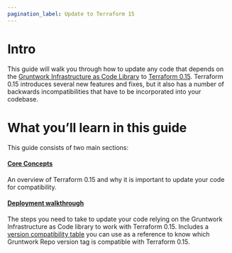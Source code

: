 ```yaml
---
pagination_label: Update to Terraform 15
---
```


# Intro

This guide will walk you through how to update any code that depends on the
[Gruntwork Infrastructure as Code
Library](https://gruntwork.io/infrastructure-as-code-library/) to [Terraform
0.15](https://www.terraform.io/upgrade-guides/0-15.html). Terraform 0.15
introduces several new features and fixes, but it also has a number of backwards
incompatibilities that have to be incorporated into your codebase.

# What you’ll learn in this guide

This guide consists of two main sections:

<div className="dlist">

#### [Core Concepts](core-concepts.md)

An overview of Terraform 0.15 and why it is important to update your code for compatibility.

#### [Deployment walkthrough](deployment-walkthrough/step-1-update-your-code-to-be-compatible-with-terraform-0-14.md)

The steps you need to take to update your code relying on the Gruntwork
Infrastructure as Code library to work with Terraform 0.15. Includes a [version
compatibility
table](deployment-walkthrough/step-3-update-references-to-the-gruntwork-infrastructure-as-code-library.md#version-compatibility-table)
you can use as a reference to know which Gruntwork Repo version tag is
compatible with Terraform 0.15.

</div>
